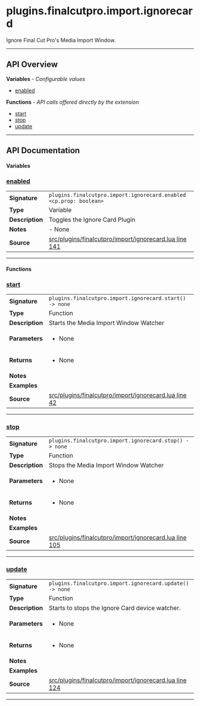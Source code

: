 # plugins.finalcutpro.import.ignorecard

Ignore Final Cut Pro's Media Import Window.

---

## API Overview
**Variables** - _Configurable values_
 * [enabled](#enabled)

**Functions** - _API calls offered directly by the extension_
 * [start](#start)
 * [stop](#stop)
 * [update](#update)


---

## API Documentation

#### Variables


### [enabled](#enabled)

|                                             |                                                                                     |
| --------------------------------------------|-------------------------------------------------------------------------------------|
| **Signature**                               | `plugins.finalcutpro.import.ignorecard.enabled <cp.prop: boolean>`                                                                    |
| **Type**                                    | Variable                                                                     |
| **Description**                             | Toggles the Ignore Card Plugin                                                                     |
| **Notes**                                   | - None |
| **Source**                                  | [src/plugins/finalcutpro/import/ignorecard.lua line 141](https://github.com/CommandPost/CommandPost/blob/develop/src/plugins/finalcutpro/import/ignorecard.lua#L141) |

---

#### Functions


### [start](#start)

|                                             |                                                                                     |
| --------------------------------------------|-------------------------------------------------------------------------------------|
| **Signature**                               | `plugins.finalcutpro.import.ignorecard.start() -> none`                                                                    |
| **Type**                                    | Function                                                                     |
| **Description**                             | Starts the Media Import Window Watcher                                                                     |
| **Parameters**                              | <ul><li>None</li></ul> |
| **Returns**                                 | <ul><li>None</li></ul>          |
| **Notes**                                   | <ul></ul> |
| **Examples**                                | <ul></ul> |
| **Source**                                  | [src/plugins/finalcutpro/import/ignorecard.lua line 42](https://github.com/CommandPost/CommandPost/blob/develop/src/plugins/finalcutpro/import/ignorecard.lua#L42) |

---


### [stop](#stop)

|                                             |                                                                                     |
| --------------------------------------------|-------------------------------------------------------------------------------------|
| **Signature**                               | `plugins.finalcutpro.import.ignorecard.stop() -> none`                                                                    |
| **Type**                                    | Function                                                                     |
| **Description**                             | Stops the Media Import Window Watcher                                                                     |
| **Parameters**                              | <ul><li>None</li></ul> |
| **Returns**                                 | <ul><li>None</li></ul>          |
| **Notes**                                   | <ul></ul> |
| **Examples**                                | <ul></ul> |
| **Source**                                  | [src/plugins/finalcutpro/import/ignorecard.lua line 105](https://github.com/CommandPost/CommandPost/blob/develop/src/plugins/finalcutpro/import/ignorecard.lua#L105) |

---


### [update](#update)

|                                             |                                                                                     |
| --------------------------------------------|-------------------------------------------------------------------------------------|
| **Signature**                               | `plugins.finalcutpro.import.ignorecard.update() -> none`                                                                    |
| **Type**                                    | Function                                                                     |
| **Description**                             | Starts to stops the Ignore Card device watcher.                                                                     |
| **Parameters**                              | <ul><li>None</li></ul> |
| **Returns**                                 | <ul><li>None</li></ul>          |
| **Notes**                                   | <ul></ul> |
| **Examples**                                | <ul></ul> |
| **Source**                                  | [src/plugins/finalcutpro/import/ignorecard.lua line 124](https://github.com/CommandPost/CommandPost/blob/develop/src/plugins/finalcutpro/import/ignorecard.lua#L124) |

---

